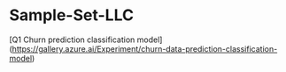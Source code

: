 # Sample-Set-LLC

[Q1 Churn prediction classification model] (https://gallery.azure.ai/Experiment/churn-data-prediction-classification-model)
